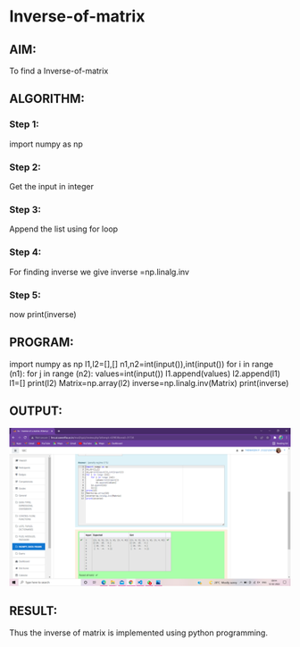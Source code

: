 # Inverse-of-matrix

## AIM:
To find a Inverse-of-matrix

## ALGORITHM:
### Step 1:
import numpy as np
### Step 2:
Get the input in integer
### Step 3:
Append the list using for loop
### Step 4:
For finding inverse we give inverse =np.linalg.inv
### Step 5: 
now print(inverse)


## PROGRAM:
import numpy as np
l1,l2=[],[]
n1,n2=int(input()),int(input())
for i in range (n1):
    for j in range (n2):
        values=int(input())
        l1.append(values)
    l2.append(l1)  
    l1=[]
print(l2)
Matrix=np.array(l2)
inverse=np.linalg.inv(Matrix)
print(inverse)

## OUTPUT:
![output](.//inverse.png)

## RESULT:
Thus the inverse of matrix is implemented using python programming.
